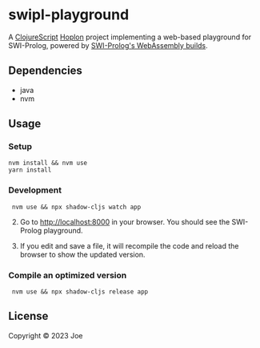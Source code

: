 # swipl-playground

A [ClojureScript](https://clojurescript.org/) [Hoplon](https://hoplon.io/)
project implementing a web-based playground for SWI-Prolog, powered by
[SWI-Prolog's WebAssembly builds](https://github.com/SWI-Prolog/npm-swipl-wasm).

## Dependencies

- java
- nvm

## Usage
### Setup
```shell
nvm install && nvm use
yarn install
```

### Development
```shell
 nvm use && npx shadow-cljs watch app
```

2. Go to <http://localhost:8000> in your browser. You should see the SWI-Prolog
   playground.

3. If you edit and save a file, it will recompile the code and reload the
   browser to show the updated version.

### Compile an optimized version

```shell
 nvm use && npx shadow-cljs release app
```

## License

Copyright © 2023 Joe
